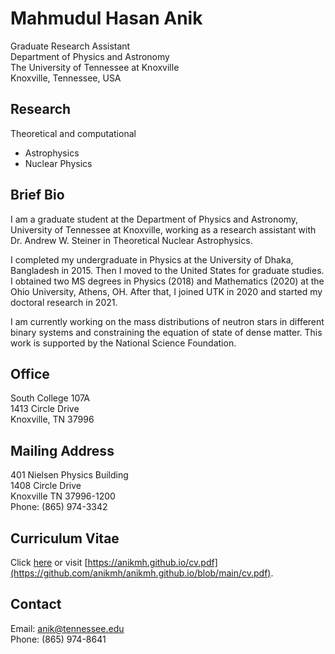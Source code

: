 
# Mahmudul Hasan Anik

<p> 
Graduate Research Assistant <br>
Department of Physics and Astronomy <br>
The University of Tennessee at Knoxville <br>
Knoxville, Tennessee, USA
</p>


## Research

Theoretical and computational
- Astrophysics
- Nuclear Physics


## Brief Bio

I am a graduate student at the Department of Physics and Astronomy, University of Tennessee at Knoxville, working as a research assistant with Dr. Andrew W. Steiner in Theoretical Nuclear Astrophysics.

I completed my undergraduate in Physics at the University of Dhaka, Bangladesh in 2015. Then I moved to the United States for graduate studies. I obtained two MS degrees in Physics (2018) and Mathematics (2020) at the Ohio University, Athens, OH. After that, I joined UTK in 2020 and started my doctoral research in 2021.

I am currently working on the mass distributions of neutron stars in different binary systems and constraining the equation of state of dense matter. This work is supported by the National Science Foundation.


## Office

South College 107A <br>
1413 Circle Drive <br>
Knoxville, TN 37996


## Mailing Address

401 Nielsen Physics Building <br>
1408 Circle Drive <br> 
Knoxville TN 37996-1200 <br>
Phone: (865) 974-3342

## Curriculum Vitae
Click [here](./cv.pdf) or visit [https://anikmh.github.io/cv.pdf](https://github.com/anikmh/anikmh.github.io/blob/main/cv.pdf).


## Contact

Email: [anik@tennessee.edu](mailto:anik@tennessee.edu) <br>
Phone: (865) 974-8641
